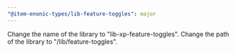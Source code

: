 ```yaml
---
"@item-enonic-types/lib-feature-toggles": major
---
```


Change the name of the library to "lib-xp-feature-toggles". Change the path of the library to "/lib/feature-toggles".
